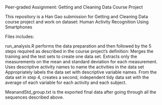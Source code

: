 Peer-graded Assignment: Getting and Cleaning Data Course Project

This repository is a Han Gao submission for Getting and Cleaning Data course project and work on dataset: Human Activity Recognition Using Smartphones

Files includes:

run_analysis.R performs the data preparation and then followed by the 5 steps required as described in the course project’s definition:
Merges the training and the test sets to create one data set.
Extracts only the measurements on the mean and standard deviation for each measurement.
Uses descriptive activity names to name the activities in the data set
Appropriately labels the data set with descriptive variable names.
From the data set in step 4, creates a second, independent tidy data set with the average of each variable for each activity and each subject.

MeanandStd_group.txt is the exported final data after going through all the sequences described above.
